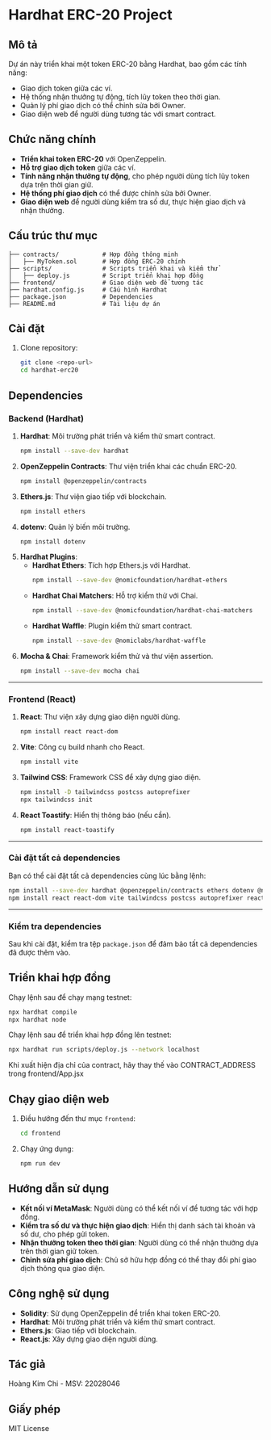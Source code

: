 # Hardhat ERC-20 Project

## Mô tả
Dự án này triển khai một token ERC-20 bằng Hardhat, bao gồm các tính năng:
- Giao dịch token giữa các ví.
- Hệ thống nhận thưởng tự động, tích lũy token theo thời gian.
- Quản lý phí giao dịch có thể chỉnh sửa bởi Owner.
- Giao diện web để người dùng tương tác với smart contract.

## Chức năng chính
- **Triển khai token ERC-20** với OpenZeppelin.
- **Hỗ trợ giao dịch token** giữa các ví.
- **Tính năng nhận thưởng tự động**, cho phép người dùng tích lũy token dựa trên thời gian giữ.
- **Hệ thống phí giao dịch** có thể được chỉnh sửa bởi Owner.
- **Giao diện web** để người dùng kiểm tra số dư, thực hiện giao dịch và nhận thưởng.

## Cấu trúc thư mục
```
├── contracts/            # Hợp đồng thông minh
│   ├── MyToken.sol       # Hợp đồng ERC-20 chính
├── scripts/              # Scripts triển khai và kiểm thử
│   ├── deploy.js         # Script triển khai hợp đồng
├── frontend/             # Giao diện web để tương tác
├── hardhat.config.js     # Cấu hình Hardhat
├── package.json          # Dependencies
├── README.md             # Tài liệu dự án
```

## Cài đặt
1. Clone repository:
   ```sh
   git clone <repo-url>
   cd hardhat-erc20
   ```

## Dependencies

### **Backend (Hardhat)**
1. **Hardhat**: Môi trường phát triển và kiểm thử smart contract.
   ```sh
   npm install --save-dev hardhat
   ```
2. **OpenZeppelin Contracts**: Thư viện triển khai các chuẩn ERC-20.
   ```sh
   npm install @openzeppelin/contracts
   ```
3. **Ethers.js**: Thư viện giao tiếp với blockchain.
   ```sh
   npm install ethers
   ```
4. **dotenv**: Quản lý biến môi trường.
   ```sh
   npm install dotenv
   ```
5. **Hardhat Plugins**:
   - **Hardhat Ethers**: Tích hợp Ethers.js với Hardhat.
     ```sh
     npm install --save-dev @nomicfoundation/hardhat-ethers
     ```
   - **Hardhat Chai Matchers**: Hỗ trợ kiểm thử với Chai.
     ```sh
     npm install --save-dev @nomicfoundation/hardhat-chai-matchers
     ```
   - **Hardhat Waffle**: Plugin kiểm thử smart contract.
     ```sh
     npm install --save-dev @nomiclabs/hardhat-waffle
     ```
6. **Mocha & Chai**: Framework kiểm thử và thư viện assertion.
   ```sh
   npm install --save-dev mocha chai
   ```

---

### **Frontend (React)**
1. **React**: Thư viện xây dựng giao diện người dùng.
   ```sh
   npm install react react-dom
   ```
2. **Vite**: Công cụ build nhanh cho React.
   ```sh
   npm install vite
   ```
3. **Tailwind CSS**: Framework CSS để xây dựng giao diện.
   ```sh
   npm install -D tailwindcss postcss autoprefixer
   npx tailwindcss init
   ```
4. **React Toastify**: Hiển thị thông báo (nếu cần).
   ```sh
   npm install react-toastify
   ```

---

### **Cài đặt tất cả dependencies**
Bạn có thể cài đặt tất cả dependencies cùng lúc bằng lệnh:
```sh
npm install --save-dev hardhat @openzeppelin/contracts ethers dotenv @nomicfoundation/hardhat-ethers @nomicfoundation/hardhat-chai-matchers @nomiclabs/hardhat-waffle mocha chai
npm install react react-dom vite tailwindcss postcss autoprefixer react-toastify
```

---

### **Kiểm tra dependencies**
Sau khi cài đặt, kiểm tra tệp `package.json` để đảm bảo tất cả dependencies đã được thêm vào.

## Triển khai hợp đồng
Chạy lệnh sau để chạy mạng testnet:
```sh
npx hardhat compile
npx hardhat node
```
Chạy lệnh sau để triển khai hợp đồng lên testnet:
```sh
npx hardhat run scripts/deploy.js --network localhost
```
Khi xuất hiện địa chỉ của contract, hãy thay thế vào CONTRACT_ADDRESS trong frontend/App.jsx

## Chạy giao diện web
1. Điều hướng đến thư mục `frontend`:
   ```sh
   cd frontend
   ```
2. Chạy ứng dụng:
   ```sh
   npm run dev
   ```

## Hướng dẫn sử dụng
- **Kết nối ví MetaMask**: Người dùng có thể kết nối ví để tương tác với hợp đồng.
- **Kiểm tra số dư và thực hiện giao dịch**: Hiển thị danh sách tài khoản và số dư, cho phép gửi token.
- **Nhận thưởng token theo thời gian**: Người dùng có thể nhận thưởng dựa trên thời gian giữ token.
- **Chỉnh sửa phí giao dịch**: Chủ sở hữu hợp đồng có thể thay đổi phí giao dịch thông qua giao diện.

## Công nghệ sử dụng
- **Solidity**: Sử dụng OpenZeppelin để triển khai token ERC-20.
- **Hardhat**: Môi trường phát triển và kiểm thử smart contract.
- **Ethers.js**: Giao tiếp với blockchain.
- **React.js**: Xây dựng giao diện người dùng.

## Tác giả
Hoàng Kim Chi - MSV: 22028046

## Giấy phép
MIT License
